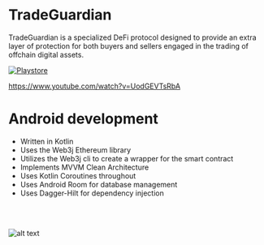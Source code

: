 # TradeGuardian
TradeGuardian is a specialized DeFi protocol designed to provide an extra layer of protection for both buyers and sellers engaged in the trading of offchain digital assets.

[![Playstore](https://i.imgur.com/egBW0oo.png)](https://play.google.com/store/apps/details?id=com.penguinstudios.tradeguardian)

https://www.youtube.com/watch?v=UodGEVTsRbA

# Android development

- Written in Kotlin
- Uses the Web3j Ethereum library
- Utilizes the Web3j cli to create a wrapper for the smart contract
- Implements MVVM Clean Architecture 
- Uses Kotlin Coroutines throughout
- Uses Android Room for database management
- Uses Dagger-Hilt for dependency injection

<br>
<br>

![alt text](https://i.imgur.com/OT3cZSQ.png)
